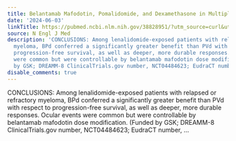 ```yaml
---
title: Belantamab Mafodotin, Pomalidomide, and Dexamethasone in Multiple Myeloma
date: '2024-06-03'
linkTitle: https://pubmed.ncbi.nlm.nih.gov/38828951/?utm_source=curl&utm_medium=rss&utm_campaign=pubmed-2&utm_content=1LIK-026Y9bjRE4xDQ231BSa89BnY4O2Rfi-9WXQd8C31C6cqE&fc=20211015124055&ff=20240603181443&v=2.18.0.post9+e462414
source: N Engl J Med
description: 'CONCLUSIONS: Among lenalidomide-exposed patients with relapsed or refractory
  myeloma, BPd conferred a significantly greater benefit than PVd with respect to
  progression-free survival, as well as deeper, more durable responses. Ocular events
  were common but were controllable by belantamab mafodotin dose modification. (Funded
  by GSK; DREAMM-8 ClinicalTrials.gov number, NCT04484623; EudraCT number, ...'
disable_comments: true
---
```

CONCLUSIONS: Among lenalidomide-exposed patients with relapsed or refractory myeloma, BPd conferred a significantly greater benefit than PVd with respect to progression-free survival, as well as deeper, more durable responses. Ocular events were common but were controllable by belantamab mafodotin dose modification. (Funded by GSK; DREAMM-8 ClinicalTrials.gov number, NCT04484623; EudraCT number, ...